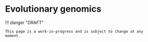 # Evolutionary genomics

!!! danger "DRAFT"

    This page is a work-in-progress and is subject to change at any moment.
